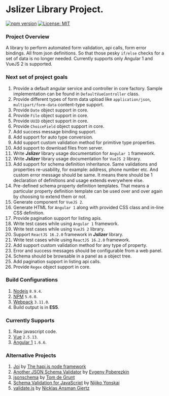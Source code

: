 # Jslizer Library Project.

[![npm version](https://badge.fury.io/js/jslizer.svg)](https://badge.fury.io/js/jslizer)  [![License: MIT](https://img.shields.io/badge/License-MIT-yellow.svg)](https://opensource.org/licenses/MIT)

### Project Overview
A library to perform automated form validation, api calls, form error bindings. All from json definitions. So that those pesky `if/else` checks for a set of data is no longer needed. Currently supports only Angular 1 and VueJS 2 is supported.

### Next set of project goals
1. Provide a default angular service and controller in core factory. Sample implementation can be found in `DefaultVueController` class.
2. Provide different types of form data upload like `application/json`, `multipart/form-data` content-type support.
3. Provide `Date` object support in core.
4. Provide `File` object support in core.
5. Provide `UUID` object support in core.
6. Provide `ChoiceField` object support in core.
7. Add success message binding support.
8. Add support for auto type conversion.
9. Add support custom validation method for primitive type properties.
10. Add support to download files from server.
11. Write ***Jslizer*** library usage documentation for `Angular 1` framework.
12. Write ***Jslizer*** library usage documentation for `VueJS 2` library.
13. Add support for schema definition inheritance. Same validations and properties re-usability, for example: address, phone number etc. And custom error message should be same. It means there should be 1 declaration of definitions and usage extends everywhere else.
14. Pre-defined schema property definition templates. That means a particular property definition template can be used over and over again by choosing to extend them or not.
15. Generate component for `VueJS 2`.
16. Generate HTML for `Angular 1` along with provided CSS class and in-line CSS definition.
17. Provide pagination support for listing apis.
18. Write test cases while using `Angular 1` framework.
19. Write test cases while using `VueJS 2` library.
20. Support `ReactJS 16.2.0` framework in ***Jslizer*** library.
21. Write test cases while using `ReactJS 16.2.0` framework.
22. Add support custom validation method for any type of property.
23. Error and success messages should be configurable from a web panel.
24. Schema should be browsable in a panel as a object tree.
25. Add pagination support in listing api calls.
26. Provide `Regex` object support in core.

### Build Configurations
1. [Nodejs](https://nodejs.org/dist/latest-v8.x/docs/api/) `8.9.4`.
2. [NPM](https://docs.npmjs.com/) `5.6.0`.
3. [Webpack](https://webpack.js.org/concepts/configuration/) `3.11.0`.
4. Build output is in **ES5**.

### Currently Supports
1. Raw javascript code.
2. [Vue](https://vuejs.org/v2/guide/) `2.5.13`.
3. [Angular 1](https://docs.angularjs.org/tutorial) `1.6.6`.

### Alternative Projects
1. [Joi](https://github.com/hapijs/joi) by [The hapi.js node framework](https://github.com/hapijs/)
2. [Another JSON Schema Validator](https://github.com/epoberezkin/ajv) by [Evgeny Poberezkin](https://github.com/epoberezkin/)
3. [jsonschema](https://github.com/tdegrunt/jsonschema) by [Tom de Grunt](https://github.com/tdegrunt/)
4. [Schema Validation for JavaScript](https://github.com/Nijikokun/Validator) by [Nijiko Yonskai](https://github.com/Nijikokun/)
5. [validate.js](https://github.com/ansman/validate.js) by [Nicklas Ansman Giertz](https://github.com/ansman/)
